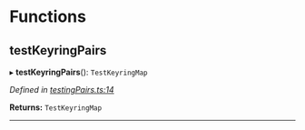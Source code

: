 

# Functions

<a id="testkeyringpairs"></a>

##  testKeyringPairs

▸ **testKeyringPairs**(): `TestKeyringMap`

*Defined in [testingPairs.ts:14](https://github.com/polkadot-js/common/blob/148f956/packages/keyring/src/testingPairs.ts#L14)*

**Returns:** `TestKeyringMap`

___

